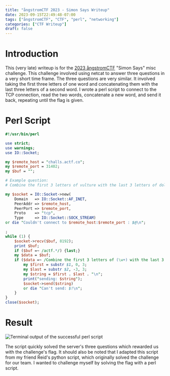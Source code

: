 ```yaml
---
title: "ångstromCTF 2023 - Simon Says Writeup"
date: 2023-09-15T22:49:48-07:00
tags: ["ångstromCTF", "CTF", "perl", "networking"]
categories: ["CTF Writeup"]
draft: false
---
```


# Introduction

This (very late) writeup is for the [2023 ångstromCTF](https://2023.angstromctf.com/) "Simon Says" misc challenge. This challenge involved using netcat to answer three questions in a very short time frame. The three questions are very similar. It involved taking the first three letters of one word and concatenating them with the last three letters of a second word. I wrote a perl script to connect to the TCP connection, read the two words, concatenate a new word, and send it back, repeating until the flag is given.

# Perl Script
```perl
#!/usr/bin/perl

use strict;
use warnings;
use IO::Socket;

my $remote_host = "challs.actf.co";
my $remote_port = 31402;
my $buf = "";

# Example question:
# Combine the first 3 letters of vulture with the last 3 letters of dolphin

my $socket = IO::Socket->new(
    Domain   => IO::Socket::AF_INET,
    PeerAddr => $remote_host,
    PeerPort => $remote_port,
    Proto    => "tcp",
    Type     => IO::Socket::SOCK_STREAM)
or die "Couldn't connect to $remote_host:$remote_port : $@\n";

;
while (1) {
    $socket->recv($buf, 8192);
    print $buf;
    if ($buf =~ /actf.*/) {last;}
    my $data = $buf;
    if ($data =~ /Combine the first 3 letters of (\w+) with the last 3 letters of (\w+)/) {
        my $first = substr $1, 0, 3;
        my $last = substr $2, -3, 3;
        my $string = $first . $last . "\n";
        print("sending: $string");
        $socket->send($string)
        or die "Can't send: $!\n";
    }
}
close($socket);
```

# Result
![](/actf2023-simon-says.png "Terminal output of the successful perl script")

The script quickly solved the server's three questions which rewarded us with the challenge's flag. It should also be noted that I adapted this script from my friend Reid's python script, which originally solved the challenge for our team. I wanted to challenge myself by solving the flag with a perl script.
